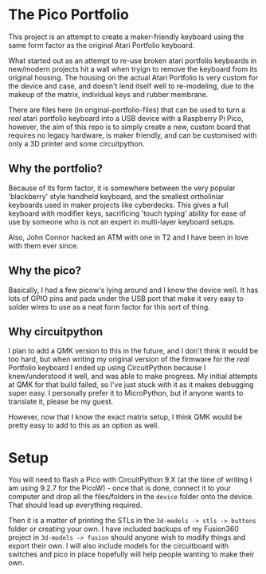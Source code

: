 # The Pico Portfolio

This project is an attempt to create a maker-friendly keyboard using the same form factor as the original Atari Portfolio keyboard. 

What started out as an attempt to re-use broken atari portfolio keyboards in new/modern projects hit a wall when tryign to remove the keyboard from its original housing. The housing on the actual Atari Portfolio is very custom for the device and case, and doesn't lend itself well to re-modeling, due to the makeup of the matrix, individual keys and rubber membrane. 

There are files here (in original-portfolio-files) that can be used to turn a *real* atari portfolio keyboard into a USB device with a Raspberry Pi Pico, however, the aim of this repo is to simply create a new, custom board that requires no legacy hardware, is maker friendly, and can be customised with only a 3D printer and some circuitpython.

## Why the portfolio?

Because of its form factor, it is somewhere between the very popular 'blackberry' style handheld keyboard, and the smallest ortholiniar keyboards used in maker projects like cyberdecks. This gives a full keyboard with modifier keys, sacrificing 'touch typing' ability for ease of use by someone who is not an expert in multi-layer keyboard setups. 

Also, John Connor hacked an ATM with one in T2 and I have been in love with them ever since. 

## Why the pico? 

Basically, I had a few picow's lying around and I know the device well. It has lots of GPIO pins and pads under the USB port that make it very easy to solder wires to use as a neat form factor for this sort of thing. 

## Why circuitpython

I plan to add a QMK version to this in the future, and I don't think it would be too hard, but when writing my original version of the firmware for the *real* Portfolio keyboard I ended up using CircuitPython because I knew/understood it well, and was able to make progress. My initial attempts at QMK for that build failed, so I've just stuck with it as it makes debugging super easy. I personally prefer it to MicroPython, but if anyone wants to translate it, please be my guest.

However, now that I know the exact matrix setup, I think QMK would be pretty easy to add to this as an option as well. 

# Setup
You will need to flash a Pico with CircuitPython 9.X (at the time of writing I am using 9.2.7 for the PicoW) - once that is done, connect it to your computer and drop all the files/folders in the `device` folder onto the device. That should load up everything required.

Then it is a matter of printing the STLs in the `3d-models -> stls -> buttons` folder or creating your own. I have included backups of my Fusion360 project in `3d-models -> fusion` should anyone wish to modify things and export their own. I will also include models for the circuitboard with switches and pico in place hopefully will help people wanting to make their own.